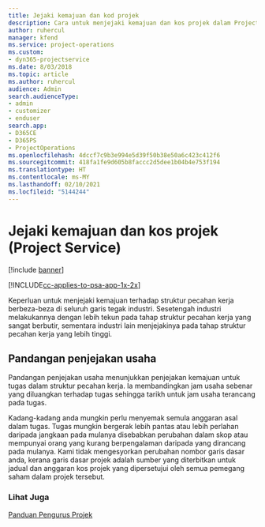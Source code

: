 ```yaml
---
title: Jejaki kemajuan dan kod projek
description: Cara untuk menjejaki kemajuan dan kos projek dalam Project Service
author: ruhercul
manager: kfend
ms.service: project-operations
ms.custom:
- dyn365-projectservice
ms.date: 8/03/2018
ms.topic: article
ms.author: ruhercul
audience: Admin
search.audienceType:
- admin
- customizer
- enduser
search.app:
- D365CE
- D365PS
- ProjectOperations
ms.openlocfilehash: 4dccf7c9b3e994e5d39f50b38e50a6c423c412f6
ms.sourcegitcommit: 418fa1fe9d605b8faccc2d5dee1b04b4e753f194
ms.translationtype: HT
ms.contentlocale: ms-MY
ms.lasthandoff: 02/10/2021
ms.locfileid: "5144244"
---
```

# <a name="track-project-progress-and-cost-project-service"></a>Jejaki kemajuan dan kos projek (Project Service)

[!include [banner](../includes/psa-now-project-operations.md)]

[!INCLUDE[cc-applies-to-psa-app-1x-2x](../includes/cc-applies-to-psa-app-1x-2x.md)]

Keperluan untuk menjejaki kemajuan terhadap struktur pecahan kerja berbeza-beza di seluruh garis tegak industri. Sesetengah industri melakukannya dengan lebih tekun pada tahap struktur pecahan kerja yang sangat berbutir, sementara industri lain menjejakinya pada tahap struktur pecahan kerja yang lebih tinggi.  
  
## <a name="effort-tracking-view"></a>Pandangan penjejakan usaha  
Pandangan penjejakan usaha menunjukkan penjejakan kemajuan untuk tugas dalam struktur pecahan kerja. Ia membandingkan jam usaha sebenar yang diluangkan terhadap tugas sehingga tarikh untuk jam usaha terancang pada tugas.  
  
Kadang-kadang anda mungkin perlu menyemak semula anggaran asal dalam tugas. Tugas mungkin bergerak lebih pantas atau lebih perlahan daripada jangkaan pada mulanya disebabkan perubahan dalam skop atau mempunyai orang yang kurang berpengalaman daripada yang dirancang pada mulanya. Kami tidak mengesyorkan perubahan nombor garis dasar anda, kerana garis dasar projek adalah sumber yang diterbitkan untuk jadual dan anggaran kos projek yang dipersetujui oleh semua pemegang saham dalam projek tersebut.  
  
### <a name="see-also"></a>Lihat Juga  
 [Panduan Pengurus Projek](../psa/project-manager-guide.md)
